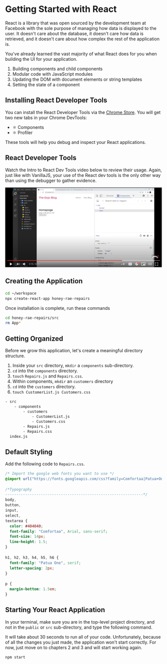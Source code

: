 # Getting Started with React

React is a library that was open sourced by the development team at Facebook with the sole purpose of managing how data is displayed to the user. It doesn't care about the database, it doesn't care how data is retrieved, and it doesn't care about how complex the rest of the application is.

You've already learned the vast majority of what React does for you when building the UI for your application.

1. Building components and child components
1. Modular code with JavaScript modules
1. Updating the DOM with document elements or string templates
1. Setting the state of a component

## Installing React Developer Tools

You can install the React Developer Tools via the [Chrome Store](https://chrome.google.com/webstore/detail/react-developer-tools/fmkadmapgofadopljbjfkapdkoienihi).
You will get two new tabs in your Chrome DevTools:

* ⚛️ Components
* ⚛️ Profiler

These tools will help you debug and inspect your React applications.

## React Developer Tools

Watch the Intro to React Dev Tools video below to review their usage. Again, just like with VanillaJS, your use of the React dev tools is the only other way than using the debugger to gather evidence.

[<img src="./images/react-dev-tools-video.png" />](https://www.youtube.com/watch?v=rb1GWqCJid4)

## Creating the Application

```sh
cd ~/workspace
npx create-react-app honey-rae-repairs
```

Once installation is complete, run these commands

```sh
cd honey-rae-repairs/src
rm App*
```

## Getting Organized

Before we grow this application, let's create a meaningful directory structure.

1. Inside your `src` directory, `mkdir` a `components` sub-directory.
2. `cd` into the `components` directory.
3. `touch` `Repairs.js` and `Repairs.css`.
4. Within components, `mkdir` an `customers` directory
5. `cd` into the `customers` directory.
6. `touch CustomerList.js Customers.css`

```
- src
    - components
        - customers
            - CustomerList.js
            - Customers.css
        - Repairs.js
        - Repairs.css
  index.js
```

## Default Styling

Add the following code to `Repairs.css`.

```css
/* Import the google web fonts you want to use */
@import url("https://fonts.googleapis.com/css?family=Comfortaa|Patua+One");

/*Typography
--------------------------------------------------------------*/
body,
button,
input,
select,
textarea {
  color: #404040;
  font-family: "Comfortaa", Arial, sans-serif;
  font-size: 14px;
  line-height: 1.5;
}

h1, h2, h3, h4, h5, h6 {
  font-family: "Patua One", serif;
  letter-spacing: 2px;
}

p {
  margin-bottom: 1.5em;
}
```

## Starting Your React Application

In your terminal, make sure you are in the top-level project directory, and not in the `public` or `src` sub-directory, and type the following command.

It will take about 30 seconds to run all of your code. Unfortunately, because of all the changes you just made, the application won't start correctly. For now, just move on to chapters 2 and 3 and will start working again.

```sh
npm start
```
